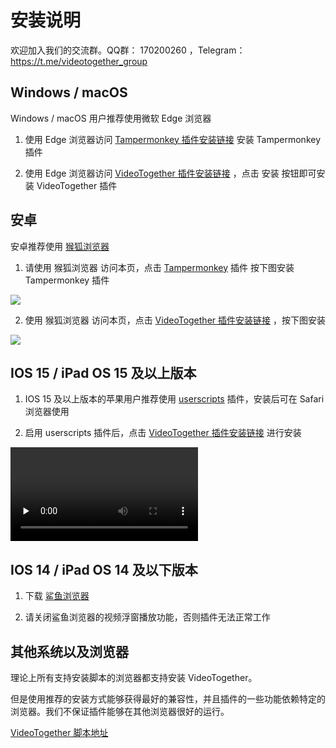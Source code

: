 # 安装说明

欢迎加入我们的交流群。QQ群： 170200260 ，Telegram：https://t.me/videotogether_group

## Windows / macOS

Windows / macOS 用户推荐使用微软 Edge 浏览器

1. 使用 Edge 浏览器访问 [Tampermonkey 插件安装链接](https://microsoftedge.microsoft.com/addons/detail/tampermonkey/iikmkjmpaadaobahmlepeloendndfphd) 安装 Tampermonkey 插件

2. 使用 Edge 浏览器访问 [VideoTogether 插件安装链接](https://cdn.jsdelivr.net/gh/maggch97/VideoTogether@latest/release/extension.user.js) ，点击 安装 按钮即可安装 VideoTogether 插件

## 安卓

安卓推荐使用 [猴狐浏览器](https://www.coolapk.com/apk/296754)

1. 请使用 猴狐浏览器 访问本页，点击 [Tampermonkey](https://microsoftedge.microsoft.com/addons/detail/tampermonkey/iikmkjmpaadaobahmlepeloendndfphd) 插件 按下图安装 Tampermonkey 插件

<img src="/examples/android_tm.png" style="max-width: 500px;">

2. 使用 猴狐浏览器 访问本页，点击 [VideoTogether 插件安装链接](https://cdn.jsdelivr.net/gh/maggch97/VideoTogether@latest/release/extension.user.js) ，按下图安装

<img src="/examples/android_vt.jpg" style="max-width: 300px;">


## IOS 15 / iPad OS 15 及以上版本

1. IOS 15 及以上版本的苹果用户推荐使用 [userscripts](https://apps.apple.com/app/userscripts/id1463298887) 插件，安装后可在 Safari 浏览器使用

2. 启用 userscripts 插件后，点击 [VideoTogether 插件安装链接](https://cdn.jsdelivr.net/gh/maggch97/VideoTogether@latest/release/extension.user.js) 进行安装

<video id="video" controls="" preload="none">
    <source id="mp4" src="/examples/ios15.mp4" type="video/mp4">
</video>

## IOS 14 / iPad OS 14 及以下版本

1. 下载 [鲨鱼浏览器](https://apps.apple.com/app/id1271984698)

2. 请关闭鲨鱼浏览器的视频浮窗播放功能，否则插件无法正常工作

<script setup>
import ViaInstall from '../.vitepress/components/ViaInstall.vue'
</script>

<ViaInstall />


## 其他系统以及浏览器

理论上所有支持安装脚本的浏览器都支持安装 VideoTogether。

但是使用推荐的安装方式能够获得最好的兼容性，并且插件的一些功能依赖特定的浏览器。我们不保证插件能够在其他浏览器很好的运行。

[VideoTogether 脚本地址](https://cdn.jsdelivr.net/gh/maggch97/VideoTogether@latest/release/extension.user.js)